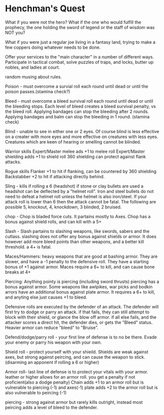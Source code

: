 Henchman's Quest
=============
What if you were not the hero?  What if the one who would fulfill the prophecy, the one holding the sword of legend or the staff of wisdom was NOT you?

What if you were just a regular joe living in a fantasy land, trying to make a few coppers doing whatever needs to be done.

Offer your services to the "main character" in a number of different ways.  Participate in tactical combat, solve puzzles of traps, and locks, butter up nobles, and ladies at court.

random musing about rules.

Poison - must overcome a survial roll each round until dead or until the poison passes.(stamina check?)

Bleed - must overcome a bleed survival roll each round until dead or until the bleeding stops. Each level of bleed creates a bleed survival penalty, vs the bleed roll.  Applying bandages can stop the bleeding after 2 rounds.  Applying bandages and balm can stop the bleeding in 1 round. (stamina check)

Blind - unable to see in either one or 2 eyes. Of course blind is less effective on a creater with more eyes and more effective on creatures with less eyes.  Creatures which are keen of hearing or smelling cannot be blinded.

Warrior skills
Expert/Master melee ads +1 to melee roll
Expert/Master shielding adds +1 to shield roll
360 shielding can protect against flank attacks.

Rogue skills
Flanker +1 to hit if flanking, can be countered by 360 shielding
Backstabber +2 to hit if attacking directly behind.

Sling - kills if rolling a 6 (headshot)  if stone or clay bullets are used a headshot can be deflected by a "helmet roll".  Iron and steel bullets do not need to defeat a helmet roll unless the helmet is also iron/steel. If your attack roll is lower than 6 then the attack cannot be fatal. The following are possible 5, knockout, 4, knockdown, 3 blinded, 2 bruised.

chop - Chop is bladed force cuts.  It partains mostly to Axes.  Chop has a bonus against shield rolls, and can kill with a 5+

Slash - Slash partains to slashing weapons, like swords, sabers and the cutlass.  slashing does not offer any bonus against shields or armor.  It does however add more bleed points than other weapons, and a better kill threshold. a 4+ is fatal.

Maces/Hammers: heavy weapons that are good at bashing armor.  They are slower, and have a -1 penalty to the defensive roll.  They have a starting bonus of +1 against armor.  Maces require a 6+ to kill, and can cause bone breaks at 4+

Piercing: Anything pointy is piercing (including sword thrusts)  piercing has a bonus against armor.  Some weapons like awlpikes, war picks and bodkin arrors have an additional bonus against plate armor.  It requires a 6+ to kill, and anyting else just causes +1 to bleed.

Defensive rolls are executed by the defender of an attack.  The defender will first try to dodge or parry an attack.  if that fails, they can still attempt to block with their shield, or glance the blow off armor.  if all else fails, and the attacker scores a direct hit, the defender dies, or gets the "Bleed" status.  Heavier armor can reduce "bleed" to "Bruise".

Defend/dodge/parry roll - your first line of defense is to no be there.  Evade your enemy or parry his weapon with your own.

Shield roll - protect yourself with your shieild.  Shields are weak against axes, but strong against peircing, and can cause the weapon to stick.(disarming an apponent if rolling a 6 or higher)

Armor roll- last line of defense is to protect your vitals with your armor. leather or higher allows for an armor roll. you get a penalty if not proficient(also a dodge penalty) Chain adds +1 to an armor roll but is vulnerable to piercing.(-1) and axes(-1)  plate adds +2 to the armor roll but is also vulnerable to peircing (-1)

piercing - strong against armor but rarely kills outright, instead most peircing adds a level of bleed to the defender. 


